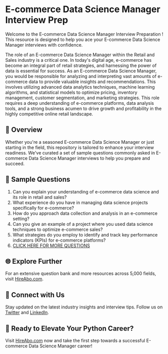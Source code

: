 # E-commerce Data Science Manager Interview Prep

Welcome to the E-commerce Data Science Manager Interview Preparation ! This resource is designed to help you ace your E-commerce Data Science Manager interviews with confidence.

The role of an E-commerce Data Science Manager within the Retail and Sales industry is a critical one. In today's digital age, e-commerce has become an integral part of retail strategies, and harnessing the power of data is essential for success. As an E-commerce Data Science Manager, you would be responsible for analyzing and interpreting vast amounts of e-commerce data to provide valuable insights and recommendations. This involves utilizing advanced data analytics techniques, machine learning algorithms, and statistical models to optimize pricing, inventory management, customer segmentation, and marketing strategies. This role requires a deep understanding of e-commerce platforms, data analysis tools, and a strong business acumen to drive growth and profitability in the highly competitive online retail landscape.

## 🚀 Overview

Whether you're a seasoned E-commerce Data Science Manager or just starting in the field, this repository is tailored to enhance your interview readiness. We've curated a set of sample questions commonly asked in E-commerce Data Science Manager interviews to help you prepare and succeed.

## 📝 Sample Questions

1. Can you explain your understanding of e-commerce data science and its role in retail and sales?
2. What experience do you have in managing data science projects specifically for e-commerce?
3. How do you approach data collection and analysis in an e-commerce setting?
4. Can you give an example of a project where you used data science techniques to optimize e-commerce sales?
5. What strategies do you employ to identify and track key performance indicators (KPIs) for e-commerce platforms?
6. [CLICK HERE FOR MORE QUESTIONS](https://hireabo.com/job/22_2_47/Ecommerce%20Data%20Science%20Manager)

## 🌐 Explore Further

For an extensive question bank and more resources across 5,000 fields, visit [HireAbo.com](https://www.hireabo.com).

## 📱 Connect with Us

Stay updated on the latest industry insights and interview tips. Follow us on [Twitter](https://twitter.com/hireabo) and [LinkedIn](https://www.linkedin.com/in/hire-abo-3609972a8/).

## 🚀 Ready to Elevate Your Python Career?

Visit [HireAbo.com](https://www.hireabo.com) now and take the first step towards a successful E-commerce Data Science Manager career!